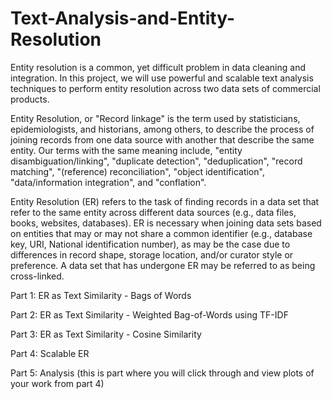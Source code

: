 # Text-Analysis-and-Entity-Resolution


Entity resolution is a common, yet difficult problem in data cleaning and integration. In this project, we will use powerful and scalable text analysis techniques to perform entity resolution across two data sets of commercial products.

Entity Resolution, or "Record linkage" is the term used by statisticians, epidemiologists, and historians, among others, to describe the process of joining records from one data source with another that describe the same entity. Our terms with the same meaning include,  "entity disambiguation/linking", "duplicate detection", "deduplication", "record matching", "(reference) reconciliation", "object identification", "data/information integration", and "conflation".

Entity Resolution (ER) refers to the task of finding records in a data set that refer to the same entity across different data sources (e.g., data files, books, websites, databases). ER is necessary when joining data sets based on entities that may or may not share a common identifier (e.g., database key, URI, National identification number), as may be the case due to differences in record shape, storage location, and/or curator style or preference. A data set that has undergone ER may be referred to as being cross-linked.


Part 1: ER as Text Similarity - Bags of Words

Part 2: ER as Text Similarity - Weighted Bag-of-Words using TF-IDF

Part 3: ER as Text Similarity - Cosine Similarity

Part 4: Scalable ER

Part 5: Analysis (this is part where you will click through and view plots of your work from part 4)
